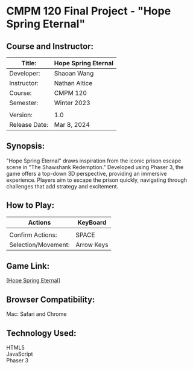 # CMPM 120 Final Project - "Hope Spring Eternal"

## Course and Instructor:
|Title: |Hope Spring Eternal|
|---|---|
|Developer: |Shaoan Wang|
|Instructor: |Nathan Altice|
|Course: |CMPM 120|
|Semester: |Winter 2023|
|||
|Version: |1.0|
|Release Date: |Mar 8, 2024|

## Synopsis:
"Hope Spring Eternal" draws inspiration from the iconic prison escape scene in "The Shawshank Redemption." 
Developed using Phaser 3, the game offers a top-down 3D perspective, providing an immersive experience. 
Players aim to escape the prison quickly, navigating through challenges that add strategy and excitement.

## How to Play:
|Actions|KeyBoard|
|---|---|
|||
|Confirm Actions:     |SPACE  |
|Selection/Movement:  |Arrow Keys|

## Game Link:
[[Hope Spring Eternal](https://shawn-sw.github.io/fake/)]

## Browser Compatibility:
Mac: Safari and Chrome

## Technology Used:
HTML5  
JavaScript  
Phaser 3
